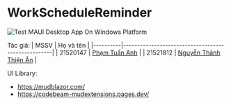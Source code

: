 # WorkScheduleReminder

![Test MAUI Desktop App On Windows Platform](https://github.com/DickyDicky7/SE121.O11/actions/workflows/dotnet.maui.ci.yml/badge.svg)

Tác giả:
| MSSV     | Họ và tên                                          |
|----------|----------------------------------------------------|
| 21520147 | [Phạm Tuấn Anh](https://github.com/DickyDicky7)    |
| 21521812 | [Nguyễn Thành Thiện Ân](https://github.com/ZeVnan) |

UI Library:
- https://mudblazor.com/
- https://codebeam-mudextensions.pages.dev/

